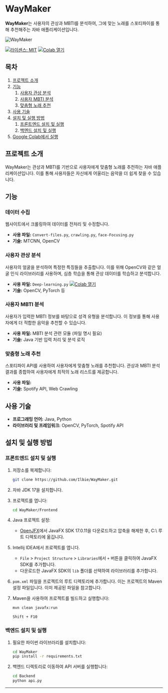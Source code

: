 # WayMaker

**WayMaker**는 사용자의 관상과 MBTI를 분석하여, 그에 맞는 노래를 스포티파이를 통해 추천해주는 자바 애플리케이션입니다.

![WayMaker]()

[![라이센스: MIT](https://img.shields.io/badge/license-MIT-green)](https://github.com/Ilbie/WayMaker/blob/main/LICENSE)
[![Colab 열기](https://colab.research.google.com/assets/colab-badge.svg)](https://colab.research.google.com/github/Ilbie/WayMaker/blob/main/Deep_learning.ipynb)

## 목차
1. [프로젝트 소개](#프로젝트-소개)
2. [기능](#기능)
    1. [사용자 관상 분석](#사용자-관상-분석)
    2. [사용자 MBTI 분석](#사용자-mbti-분석)
    3. [맞춤형 노래 추천](#맞춤형-노래-추천)
3. [사용 기술](#사용-기술)
4. [설치 및 실행 방법](#설치-및-실행-방법)
    1. [프론트엔드 설치 및 실행](#프론트엔드-설치-및-실행)
    2. [백엔드 설치 및 실행](#백엔드-설치-및-실행)
5. [Google Colab에서 실행](#google-colab에서-실행)

## 프로젝트 소개
WayMaker는 관상과 MBTI를 기반으로 사용자에게 맞춤형 노래를 추천하는 자바 애플리케이션입니다. 이를 통해 사용자들은 자신에게 어울리는 음악을 더 쉽게 찾을 수 있습니다.

## 기능

### 데이터 수집
웹사이트에서 크롤링하여 데이터를 전처리 및 수정합니다.
- **사용 파일:** `Convert-files.py`, `crawling.py`, `face-Focusing.py`
- **기술:** MTCNN, OpenCV

### 사용자 관상 분석
사용자의 얼굴을 분석하여 특정한 특징들을 추출합니다. 이를 위해 OpenCV와 같은 얼굴 인식 라이브러리를 사용하며, 심층 학습을 통해 관상 데이터를 학습하고 분석합니다.
- **사용 파일:** `Deep-learning.py` [![Colab 열기](https://colab.research.google.com/assets/colab-badge.svg)](https://colab.research.google.com/github/Ilbie/WayMaker/blob/main/Deep_learning.ipynb)
- **기술:** OpenCV, PyTorch 등

### 사용자 MBTI 분석
사용자가 입력한 MBTI 정보를 바탕으로 성격 유형을 분석합니다. 이 정보를 통해 사용자에게 더 적합한 음악을 추천할 수 있습니다.
- **사용 파일:** MBTI 분석 관련 모듈 (파일 명시 필요)
- **기술:** Java 기반 입력 처리 및 분석 로직

### 맞춤형 노래 추천
스포티파이 API를 사용하여 사용자에게 맞춤형 노래를 추천합니다. 관상과 MBTI 분석 결과를 종합하여 사용자에게 최적의 노래 리스트를 제공합니다.
- **사용 파일:** 
- **기술:** Spotify API, Web Crawling

## 사용 기술
- **프로그래밍 언어:** Java, Python
- **라이브러리 및 프레임워크:** OpenCV, PyTorch, Spotify API

## 설치 및 실행 방법

### 프론트엔드 설치 및 실행

1. 저장소를 복제합니다:
    ```sh
    git clone https://github.com/Ilbie/WayMaker.git
    ```

2. 자바 JDK 17을 설치합니다.

3. 프로젝트를 엽니다:
    ```sh
    cd WayMaker/Frontend
    ```

4. Java 프로젝트 설정:
    - [OpenJFX](https://openjfx.io)에서 JavaFX SDK 17.0.11을 다운로드하고 압축을 해제한 후, C:\ 루트 디렉토리에 옮깁니다.

5. Intellij IDEA에서 프로젝트를 엽니다.
    - `File` > `Project Structure` > `Libraries`에서 `+` 버튼을 클릭하여 JavaFX SDK를 추가합니다.
    - 다운로드한 JavaFX SDK의 `lib` 폴더를 선택하여 라이브러리를 추가합니다.

6. `pom.xml` 파일을 프로젝트의 루트 디렉토리에 추가합니다. 이는 프로젝트의 Maven 설정 파일입니다. 이미 제공된 파일을 참고합니다.

7. Maven을 사용하여 프로젝트를 빌드하고 실행합니다:
    ```sh
    mvn clean javafx:run
    ```
    ```
    Shift + F10
    ```

### 백엔드 설치 및 실행

1. 필요한 파이썬 라이브러리를 설치합니다:
    ```sh
    cd WayMaker
    pip install -r requirements.txt
    ```

2. 백엔드 디렉토리로 이동하여 API 서버를 실행합니다:
    ```sh
    cd Backend
    python api.py
    ```

---

